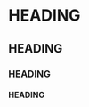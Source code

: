 # HEADING <WELCOME TO SAMUEL OLUWATOBI PORTOFOLIO>
## HEADING <HELLO WORLD>
### HEADING <WELCOME TO SAMUEL OLUWATOBI PORTOFOLIO>
#### HEADING 
<HERE ARE MY ACHIEVEMENT AS A STRUCTURAL ENGINEER>
